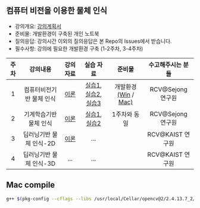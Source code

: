 
## 컴퓨터 비전을 이용한 물체 인식


- 강의개요: [강의계획서](강의계획서.md)
- 준비물: 개발환경이 구축된 개인 노트북
- 질의응답: 강의시간 이외의 질의응답은 본 Repo의 Issues에서 받습니다. 
- 필수사항: 강의에 필요한 개발환경 구축 (1-2주차, 3-4주차)

| 주차 | 강의내용 | 강의 자료 | 실습 자료 | 준비물 | 수고해주시는 분들 | 
|:----:|:----:|:----:|:----:|:----:|:----:|
|  1 | 컴퓨터비전기반 물체 인식 |  [이론](https://www.dropbox.com/s/nixwm5t9s11vwej/CVOR.pdf?dl=0)    | [실습1](1주차-실습1.md), [실습2](1주차-실습2.md), [실습3](1주차-실습3.md) | 개발환경[(Win](1주차-개발환경구축.pdf) / [Mac)](https://github.com/moduPlayGround/ComputerVision-for-VisualRecognition/blob/master/%EA%B0%9C%EB%B0%9C%ED%99%98%EA%B2%BD%20MacOS.md)| RCV@Sejong 연구원  |
|  2 | 기계학습기반 물체 인식 |   [이론](https://www.dropbox.com/s/u3w8uqe9hgl2t54/2%EC%A3%BC%EC%B0%A8_%EC%9D%B4%EB%A1%A01.pdf?dl=0)    |  [실습1](2주차-실습1.md), [실습2](2주차-실습2.md)     |  1주차와 동일 |  RCV@Sejong 연구원  |
|  3 | 딥러닝기반 물체 인식-2D | [이론](https://drive.google.com/file/d/1mwR8tnXPMw2lUEbO_TchXdsaobUOsWyw/view?usp=sharing) |  ...     |   | RCV@KAIST 연구원  |
|  4 | 딥러닝기반 물체 인식-3D |   ...    |  ...     |   | RCV@KAIST 연구원  |

## Mac compile
```sh
g++ $(pkg-config --cflags --libs /usr/local/Cellar/opencv@2/2.4.13.7_2/lib/pkgconfig/opencv.pc) -std=c++11 MYFILE.cpp -o MYFILE
```


